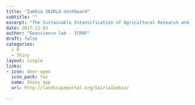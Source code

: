 ```yaml
---
title: "Zambia SAIRLA dashboard"
subtitle: ""
excerpt: "The Sustainable Intensification of Agricultural Research and Learning in Africa (SAIRLA) Programme is a UK Department for International Development-funded initiative that seeks to generate evidence and design tools to enable governments, investors and other key actors to deliver more effective policies and investments in sustainable agricultural intensification that strengthen the capacity of poorer farmers, especially women and youth, to access and benefit from Sustainable Agricultural Intensification (SAI) in Burkina Faso, Ethiopia, Ghana, Malawi, Tanzania and Zambia. The SAIRLA programme is funded by the UK Department for International Development and managed by WYG International Ltd and the Natural Resources Institute, University of Greenwich. "
date: 2017-12-03
author: "Geoscience lab - ICRAF"
draft: false
categories:
  - R
  - Shiny
layout: single
links:
- icon: door-open
  icon_pack: fas
  name: Shiny app
  url: http://landscapeportal.org/SairlaZambia/

---
```


